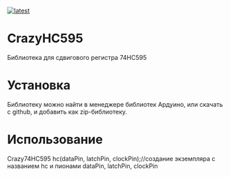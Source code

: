 [![latest](https://img.shields.io/github/v/release/Crazy-Max-Blog/CrazyHC595.svg?color=brightgreen)](https://github.com/Crazy-Max-Blog/CrazyHC595/releases/latest/download/CrazyHC595.zip)
# CrazyHC595
Библиотека для сдвигового регистра 74HC595
# Установка
Библиотеку можно найти в менеджере библиотек Ардуино, или скачать с github, и добавить как zip-библиотеку.
# Использование
Crazy74HC595 hc(dataPin, latchPin, clockPin);//создание экземпляра с названием hc и пионами dataPin, latchPin, clockPin
